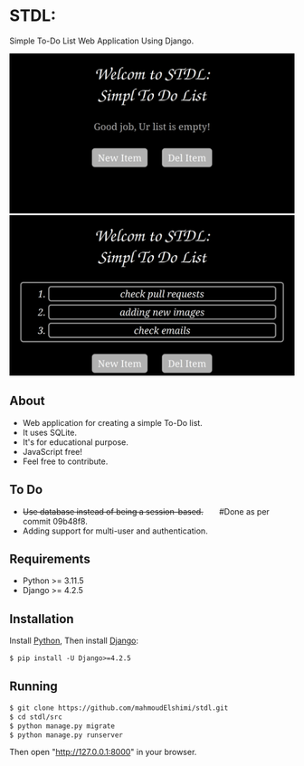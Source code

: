 # STDL:
Simple To-Do List Web Application Using Django.

![Screenshot of stdl's main page](screenshots/1.png) ![Screenshot of stdl's main page](screenshots/2.png)


About
-----
- Web application for creating a simple To-Do list.
- It uses SQLite.
- It's for educational purpose.
- JavaScript free!
- Feel free to contribute.

To Do
-----
- ~~Use database instead of being a session-based.~~&emsp;&emsp;#Done as per commit 09b48f8.
- Adding support for multi-user and authentication.
  
Requirements
------------
- Python >= 3.11.5
- Django >= 4.2.5

Installation
------------
Install [Python](https://www.python.org/downloads/),
Then install [Django](https://www.djangoproject.com/download/):
```
$ pip install -U Django>=4.2.5
```
Running
-------
```
$ git clone https://github.com/mahmoudElshimi/stdl.git
$ cd stdl/src
$ python manage.py migrate
$ python manage.py runserver
```
Then open "http://127.0.0.1:8000" in your browser. 
